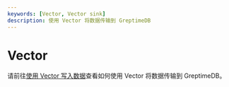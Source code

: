 ```yaml
---
keywords: [Vector, Vector sink]
description: 使用 Vector 将数据传输到 GreptimeDB
---
```


# Vector

请前往[使用 Vector 写入数据](/user-guide/ingest-data/for-observability/vector.md)查看如何使用 Vector 将数据传输到 GreptimeDB。
